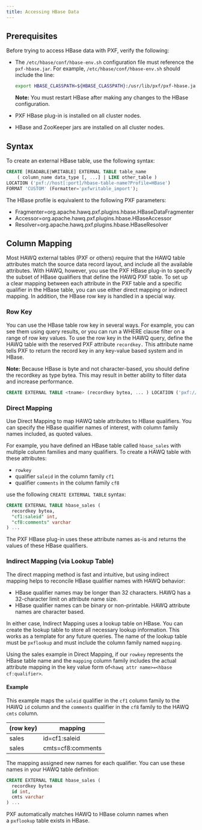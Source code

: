 ```yaml
---
title: Accessing HBase Data
---
```


<!--
Licensed to the Apache Software Foundation (ASF) under one
or more contributor license agreements.  See the NOTICE file
distributed with this work for additional information
regarding copyright ownership.  The ASF licenses this file
to you under the Apache License, Version 2.0 (the
"License"); you may not use this file except in compliance
with the License.  You may obtain a copy of the License at

  http://www.apache.org/licenses/LICENSE-2.0

Unless required by applicable law or agreed to in writing,
software distributed under the License is distributed on an
"AS IS" BASIS, WITHOUT WARRANTIES OR CONDITIONS OF ANY
KIND, either express or implied.  See the License for the
specific language governing permissions and limitations
under the License.
-->

## Prerequisites<a id="installingthepxfhbaseplugin"></a>

Before trying to access HBase data with PXF, verify the following:

-   The `/etc/hbase/conf/hbase-env.sh` configuration file must reference the `pxf-hbase.jar`. For example, `/etc/hbase/conf/hbase-env.sh` should include the line:

    ``` bash
    export HBASE_CLASSPATH=${HBASE_CLASSPATH}:/usr/lib/pxf/pxf-hbase.jar
    ```

    **Note:** You must restart HBase after making any changes to the HBase configuration.

-   PXF HBase plug-in is installed on all cluster nodes.
-   HBase and ZooKeeper jars are installed on all cluster nodes.

## Syntax<a id="syntax3"></a>

To create an external HBase table, use the following syntax:

``` sql
CREATE [READABLE|WRITABLE] EXTERNAL TABLE table_name 
    ( column_name data_type [, ...] | LIKE other_table )
LOCATION ('pxf://host[:port]/hbase-table-name?Profile=HBase')
FORMAT 'CUSTOM' (Formatter='pxfwritable_import');
```

The HBase profile is equivalent to the following PXF parameters:

-   Fragmenter=org.apache.hawq.pxf.plugins.hbase.HBaseDataFragmenter
-   Accessor=org.apache.hawq.pxf.plugins.hbase.HBaseAccessor
-   Resolver=org.apache.hawq.pxf.plugins.hbase.HBaseResolver

## Column Mapping<a id="columnmapping"></a>

Most HAWQ external tables (PXF or others) require that the HAWQ table attributes match the source data record layout, and include all the available attributes. With HAWQ, however, you use the PXF HBase plug-in to specify the subset of HBase qualifiers that define the HAWQ PXF table. To set up a clear mapping between each attribute in the PXF table and a specific qualifier in the HBase table, you can use either direct mapping or indirect mapping. In addition, the HBase row key is handled in a special way.

### Row Key<a id="rowkey"></a>

You can use the HBase table row key in several ways. For example, you can see them using query results, or you can run a WHERE clause filter on a range of row key values. To use the row key in the HAWQ query, define the HAWQ table with the reserved PXF attribute `recordkey.` This attribute name tells PXF to return the record key in any key-value based system and in HBase.

**Note:** Because HBase is byte and not character-based, you should define the recordkey as type bytea. This may result in better ability to filter data and increase performance.

``` sql
CREATE EXTERNAL TABLE <tname> (recordkey bytea, ... ) LOCATION ('pxf:// ...')
```

### Direct Mapping<a id="directmapping"></a>

Use Direct Mapping to map HAWQ table attributes to HBase qualifiers. You can specify the HBase qualifier names of interest, with column family names included, as quoted values. 

For example, you have defined an HBase table called `hbase_sales` with multiple column families and many qualifiers. To create a HAWQ table with these attributes:

-   `rowkey`
-   qualifier `saleid` in the column family `cf1`
-   qualifier `comments` in the column family `cf8` 

use the following `CREATE EXTERNAL TABLE` syntax:

``` sql
CREATE EXTERNAL TABLE hbase_sales (
  recordkey bytea,
  "cf1:saleid" int,
  "cf8:comments" varchar
) ...
```

The PXF HBase plug-in uses these attribute names as-is and returns the values of these HBase qualifiers.

### Indirect Mapping (via Lookup Table)<a id="indirectmappingvialookuptable"></a>

The direct mapping method is fast and intuitive, but using indirect mapping helps to reconcile HBase qualifier names with HAWQ behavior:

-   HBase qualifier names may be longer than 32 characters. HAWQ has a 32-character limit on attribute name size.
-   HBase qualifier names can be binary or non-printable. HAWQ attribute names are character based.

In either case, Indirect Mapping uses a lookup table on HBase. You can create the lookup table to store all necessary lookup information. This works as a template for any future queries. The name of the lookup table must be `pxflookup` and must include the column family named `mapping`.

Using the sales example in Direct Mapping, if our `rowkey` represents the HBase table name and the `mapping` column family includes the actual attribute mapping in the key value form of`<hawq attr name>=<hbase                             cf:qualifier>`.

#### Example<a id="example5"></a>

This example maps the `saleid` qualifier in the `cf1` column family to the HAWQ `id` column and the `comments` qualifier in the `cf8` family to the HAWQ `cmts` column.

| (row key) | mapping           |
|-----------|-------------------|
| sales     | id=cf1:saleid     |
| sales     | cmts=cf8:comments |

The mapping assigned new names for each qualifier. You can use these names in your HAWQ table definition:

``` sql
CREATE EXTERNAL TABLE hbase_sales (
  recordkey bytea
  id int,
  cmts varchar
) ...
```

PXF automatically matches HAWQ to HBase column names when a `pxflookup` table exists in HBase.


